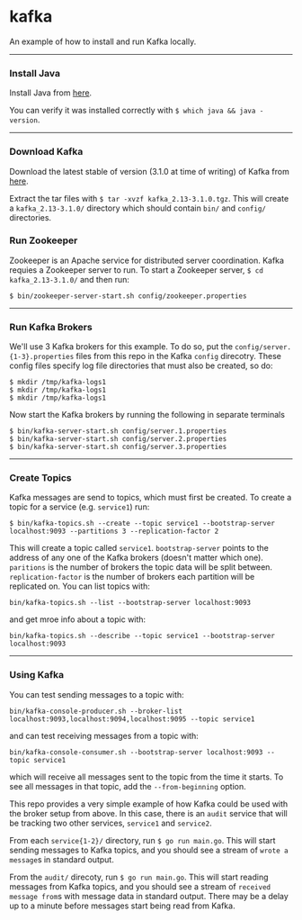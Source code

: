 # kafka

An example of how to install and run Kafka locally.

---

### Install Java

Install Java from [here](https://www.oracle.com/java/technologies/downloads/).

You can verify it was installed correctly with `$ which java && java -version`.

---

### Download Kafka

Download the latest stable of version (3.1.0 at time of writing) of Kafka from [here](https://archive.apache.org/dist/kafka/).

Extract the tar files with `$ tar -xvzf kafka_2.13-3.1.0.tgz`. This will create a `kafka_2.13-3.1.0/` directory which should contain `bin/` and `config/` directories.

### Run Zookeeper

Zookeeper is an Apache service for distributed server coordination. Kafka requies a Zookeeper server to run. To start a Zookeeper server, `$ cd kafka_2.13-3.1.0/` and then run:
```
$ bin/zookeeper-server-start.sh config/zookeeper.properties
```

---

### Run Kafka Brokers

We'll use 3 Kafka brokers for this example. To do so, put the `config/server.{1-3}.properties` files from this repo in the Kafka `config` direcotry. These config files specify log file directories that must also be created, so do:
```
$ mkdir /tmp/kafka-logs1
$ mkdir /tmp/kafka-logs1
$ mkdir /tmp/kafka-logs1
```
Now start the Kafka brokers by running the following in separate terminals
```
$ bin/kafka-server-start.sh config/server.1.properties
$ bin/kafka-server-start.sh config/server.2.properties
$ bin/kafka-server-start.sh config/server.3.properties
```

---

### Create Topics

Kafka messages are send to topics, which must first be created. To create a topic for a service (e.g. `service1`) run:
```
$ bin/kafka-topics.sh --create --topic service1 --bootstrap-server localhost:9093 --partitions 3 --replication-factor 2
```

This will create a topic called `service1`. `bootstrap-server` points to the address of any one of the Kafka brokers (doesn't matter which one). `paritions` is the number of brokers the topic data will be split between. `replication-factor` is the number of brokers each partition will be replicated on. You can list topics with:
```
bin/kafka-topics.sh --list --bootstrap-server localhost:9093
```
and get mroe info about a topic with:
```
bin/kafka-topics.sh --describe --topic service1 --bootstrap-server localhost:9093
```

---

### Using Kafka

You can test sending messages to a topic with:
```
bin/kafka-console-producer.sh --broker-list localhost:9093,localhost:9094,localhost:9095 --topic service1
```
and can test receiving messages from a topic with:
```
bin/kafka-console-consumer.sh --bootstrap-server localhost:9093 --topic service1
```
which will receive all messages sent to the topic from the time it starts. To see all messages in that topic, add the `--from-beginning` option.

This repo provides a very simple example of how Kafka could be used with the broker setup from above. In this case, there is an `audit` service that will be tracking two other services, `service1` and `service2`.

From each `service{1-2}/` directory, run `$ go run main.go`. This will start sending messages to Kafka topics, and you should see a stream of `wrote a message`s in standard output.

From the `audit/` direcoty, run `$ go run main.go`. This will start reading messages from Kafka topics, and you should see a stream of `received message from`s with message data in standard output. There may be a delay up to a minute before messages start being read from Kafka.
